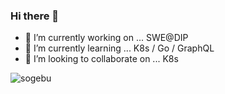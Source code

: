 ### Hi there 👋

<!--
**rendaman0215/rendaman0215** is a ✨ _special_ ✨ repository because its `README.md` (this file) appears on your GitHub profile.

Here are some ideas to get you started:

-->

- 🔭 I’m currently working on ... SWE@DIP
- 🌱 I’m currently learning ...   K8s / Go / GraphQL
- 👯 I’m looking to collaborate on ...  K8s

![sogebu](https://user-images.githubusercontent.com/21375602/125086164-5100ea80-e106-11eb-985e-645fb85464a3.jpg)
